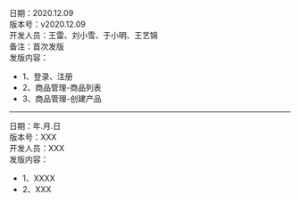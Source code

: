 日期：2020.12.09  
版本号：v2020.12.09  
开发人员：王雷、刘小雪、于小明、王艺锦  
备注：首次发版  
发版内容：

- 1、登录、注册
- 2、商品管理-商品列表
- 3、商品管理-创建产品

---

日期：年.月.日  
版本号：XXX  
开发人员：XXX  
发版内容：

- 1、XXXX
- 2、XXX
